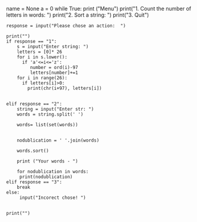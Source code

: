 name = None
a = 0
while True:
    print ("Menu")
    print("1. Count the number of letters in words:  ")
    print("2. Sort a string: ")
    print("3. Quit")

    response = input("Please chose an action:  ")
    
    print("")
    if response == "1":
        s = input("Enter string: ")
        letters = [0]* 26
        for i in s.lower():
          if 'a'<=i<='z':
             number = ord(i)-97
             letters[number]+=1
        for i in range(26):
          if letters[i]>0:
            print(chr(i+97), letters[i])


    elif response == "2":
        string = input("Enter str: ")
        words = string.split(' ')

        words= list(set(words))


        nodublication = ' '.join(words)

        words.sort()

        print ("Your words - ")

        for nodublication in words:
         print(nodublication)
    elif response == "3":
        break
    else:
         input("Incorect chose! ")

         
    print("")
